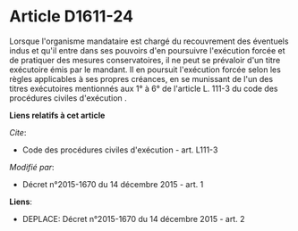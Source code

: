 # Article D1611-24

Lorsque l'organisme mandataire est chargé du recouvrement des éventuels indus et qu'il entre dans ses pouvoirs d'en
poursuivre l'exécution forcée et de pratiquer des mesures conservatoires, il ne peut se prévaloir d'un titre exécutoire émis
par le mandant. Il en poursuit l'exécution forcée selon les règles applicables à ses propres créances, en se munissant de
l'un des titres exécutoires mentionnés aux 1° à 6° de                       l'article L. 111-3 du code des procédures civiles
d'exécution .

**Liens relatifs à cet article**

_Cite_:

  - Code des procédures civiles d'exécution - art. L111-3

_Modifié par_:

  - Décret n°2015-1670 du 14 décembre 2015 - art. 1

**Liens**:

  - DEPLACE: Décret n°2015-1670 du 14 décembre 2015 - art. 2
